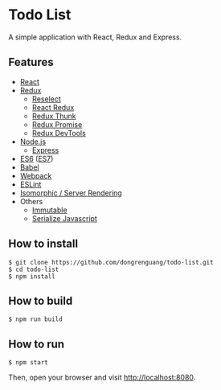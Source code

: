 # Todo List
A simple application with React, Redux and Express.

## Features
- [React](http://facebook.github.io/react/)
- [Redux](http://redux.js.org/)
  + [Reselect](https://github.com/reactjs/reselect)
  + [React Redux](https://github.com/reactjs/react-redux)
  + [Redux Thunk](https://github.com/gaearon/redux-thunk)
  + [Redux Promise](https://github.com/acdlite/redux-promise)
  + [Redux DevTools](https://github.com/gaearon/redux-devtools)
- [Node.js](https://nodejs.org/en/)
  + [Express](http://expressjs.com/)
- [ES6](https://babeljs.io/docs/learn-es2015/) ([ES7](http://babeljs.io/docs/plugins/preset-stage-2/))
- [Babel](https://babeljs.io/)
- [Webpack](http://webpack.github.io/)
- [ESLint](http://eslint.org/)
- [Isomorphic / Server Rendering](http://redux.js.org/docs/recipes/ServerRendering.html)
- Others
  + [Immutable](http://facebook.github.io/immutable-js/)
  + [Serialize Javascript](https://github.com/yahoo/serialize-javascript)

## How to install
```shell
$ git clone https://github.com/dongrenguang/todo-list.git
$ cd todo-list
$ npm install
```

## How to build
```shell
$ npm run build
```

## How to run
```shell
$ npm start
```
Then, open your browser and visit [http://localhost:8080](http://localhost:8080).
